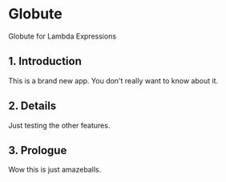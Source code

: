 # Globute
Globute for Lambda Expressions


## 1. Introduction
This is a brand new app. You don't really want to know about it.

## 2. Details
Just testing the other features.

## 3. Prologue
Wow this is just amazeballs.
